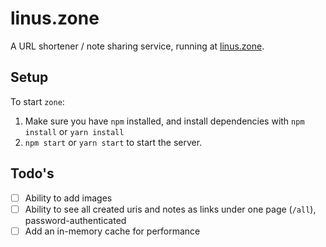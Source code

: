 # linus.zone

A URL shortener / note sharing service, running at [linus.zone](linus.zone).

## Setup

To start `zone`:

1. Make sure you have `npm` installed, and install dependencies with `npm install` or `yarn install`
2. `npm start` or `yarn start` to start the server.

## Todo's

- [ ] Ability to add images
- [ ] Ability to see all created uris and notes as links under one page (`/all`), password-authenticated
- [ ] Add an in-memory cache for performance
